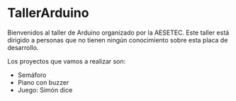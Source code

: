 # TallerArduino

Bienvenidos al taller de Arduino organizado por la AESETEC. Este taller está dirigido a personas que no tienen ningún conocimiento sobre esta placa de desarrollo. 

Los proyectos que vamos a realizar son:

* Semáforo
* Piano con buzzer
* Juego: Simón dice

